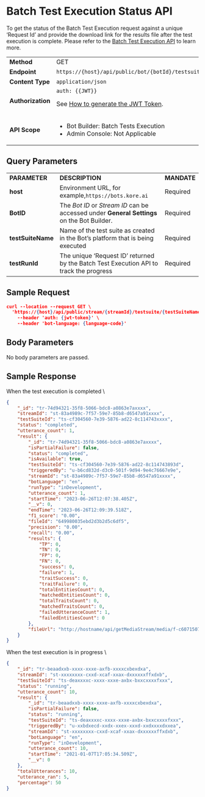 
# Batch Test Execution Status API

To get the status of the Batch Test Execution request against a unique ‘Request Id’ and provide the download link for the results file after the test execution is complete. Please refer to the [Batch Test Execution API](../batch-test-execution) to learn more.


<table>
  <tr>
   <td><strong>Method</strong>
   </td>
   <td>GET
   </td>
  </tr>
  <tr>
   <td><strong>Endpoint</strong>
   </td>
   <td><code>https://{host}/api/public/bot/{botId}/testsuite/{testSuiteName}/{testRunId}/status</code>
   </td>
  </tr>
  <tr>
   <td><strong>Content Type</strong>
   </td>
   <td><code>application/json</code>
   </td>
  </tr>
  <tr>
   <td><strong>Authorization</strong>
   </td>
   <td><code>auth: {{JWT}}</code>
<p>
See <a href="https://developer.kore.ai/docs/bots/api-guide/apis/#Generating_the_JWT_Token">How to generate the JWT Token</a>.
   </td>
  </tr>
  <tr>
   <td><strong>API Scope</strong>
   </td>
   <td>
<ul>

<li>Bot Builder: Batch Tests Execution

<li>Admin Console: Not Applicable
</li>
</ul>
   </td>
  </tr>
</table>



## Query Parameters


<table>
  <tr>
   <td><strong>PARAMETER</strong>
   </td>
   <td><strong>DESCRIPTION</strong>
   </td>
   <td><strong>MANDATE</strong>
   </td>
  </tr>
  <tr>
   <td><strong>host</strong>
   </td>
   <td>Environment URL, for example,<code>https://bots.kore.ai</code>
   </td>
   <td>Required
   </td>
  </tr>
  <tr>
   <td><strong>BotID</strong>
   </td>
   <td>The <em>Bot ID</em> or <em>Stream ID</em> can be accessed under <strong>General Settings</strong> on the Bot Builder.
   </td>
   <td>Required
   </td>
  </tr>
  <tr>
   <td><strong>testSuiteName</strong>
   </td>
   <td>Name of the test suite as created in the Bot’s platform that is being executed
   </td>
   <td>Required
   </td>
  </tr>
  <tr>
   <td><strong>testRunId</strong>
   </td>
   <td>The unique ‘Request ID’ returned by the Batch Test Execution API to track the progress
   </td>
   <td>Required
   </td>
  </tr>
</table>



## Sample Request


```json
curl --location --request GET \
  'https://{host}/api/public/stream/{streamId}/testsuite/{testSuiteName}/{testRunId}/status' \
    --header 'auth: {jwt-token}' \
    --header 'bot-language: {language-code}'
```



## Body Parameters

No body parameters are passed.


## Sample Response

When the test execution is completed \

```json
{
    "_id": "tr-74d94321-35f8-5066-bdc8-a0863e7axxxx",
    "streamId": "st-83a4989c-7f57-59e7-85b8-d6547a91xxxx",
    "testSuiteId": "ts-cf304560-7e39-5876-ad22-8c114743xxxx",
    "status": "completed",
    "utterance_count": 1,
    "result": {
        "_id": "tr-74d94321-35f8-5066-bdc8-a0863e7axxxx",
        "isPartialFailure": false,
        "status": "completed",
        "isAvailable": true,
        "testSuiteId": "ts-cf304560-7e39-5876-ad22-8c114743893d",
        "triggeredBy": "u-b6cd832d-d3c0-501f-9d94-9e4c76667e9e",
        "streamId": "st-83a4989c-7f57-59e7-85b8-d6547a91xxxx",
        "botLanguage": "en",
        "runType": "inDevelopment",
        "utterance_count": 1,
        "startTime": "2023-06-26T12:07:38.405Z",
        "__v": 0,
        "endTime": "2023-06-26T12:09:39.518Z",
        "f1_score": "0.00",
        "fileId": "649980035ebd2d3b2d5c6df5",
        "precision": "0.00",
        "recall": "0.00",
        "results": {
            "TP": 0,
            "TN": 0,
            "FP": 0,
            "FN": 0,
            "success": 0,
            "failure": 1,
            "traitSuccess": 0,
            "traitFailure": 0,
            "totalEntitiesCount": 0,
            "matchedEntitiesCount": 0,
            "totalTraitsCount": 0,
            "matchedTraitsCount": 0,
            "failedUtteranceCount": 1,
            "failedEntitiesCount": 0
        },
        "fileUrl": "http://hostname/api/getMediaStream/media/f-c6071507-a603-59ed-8d2b-5ec344be3696.csv?e=1689769306&n=2501205681&s=IkxtTVdUdTd4c3J6WTFaSWp0MUZHWHlaNjR5bEdmaEJPczNrdU42RHB6TWc9Ig$$&clientfilename=test1-26-06-23.csv&batchtesting=true"
    }
}

```

When the test execution is in progress \

```json
{
    "_id": "tr-beaadxxb-xxxx-xxxe-axfb-xxxxcxbexdxa",
    "streamId": "st-xxxxxxxx-cxxd-xcaf-xxax-dxxxxxxffxdxb",
    "testSuiteId": "ts-deaxxxxc-xxxx-xxxe-axbx-bxxcxxxxfxxx",
    "status": "running",
    "utterance_count": 10,
    "result": {
        "_id": "tr-beaadxxb-xxxx-xxxe-axfb-xxxxcxbexdxa",
        "isPartialFailure": false,
        "status": "running",
        "testSuiteId": "ts-deaxxxxc-xxxx-xxxe-axbx-bxxcxxxxfxxx",
        "triggeredBy": "u-xxbdxecd-xxdx-xxex-xxxd-xxdxxxxdxxea",
        "streamId": "st-xxxxxxxx-cxxd-xcaf-xxax-dxxxxxxffxdxb",
        "botLanguage": "en",
        "runType": "inDevelopment",
        "utterance_count": 10,
        "startTime": "2021-01-07T17:05:34.509Z",
        "__v": 0
    },
    "totalUtterances": 10,
    "utterance_ran": 5,
    "percentage": 50
}

```

